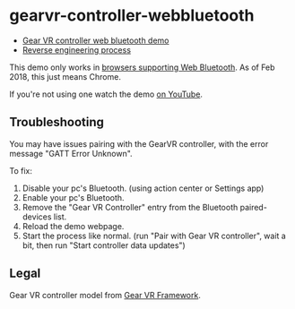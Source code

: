 # gearvr-controller-webbluetooth

- [Gear VR controller web bluetooth demo](https://jsyang.ca/gearvr-controller-webbluetooth/index.html)
- [Reverse engineering process](http://jsyang.ca/hacks/gear-vr-rev-eng/)

This demo only works in [browsers supporting Web Bluetooth](https://caniuse.com/#feat=web-bluetooth). As of Feb 2018, this just means Chrome. 

If you're not using one watch the demo [on YouTube](https://www.youtube.com/watch?v=QGb5cKL8kZ4).

## Troubleshooting

You may have issues pairing with the GearVR controller, with the error message "GATT Error Unknown".

To fix:
1) Disable your pc's Bluetooth. (using action center or Settings app)
2) Enable your pc's Bluetooth.
3) Remove the "Gear VR Controller" entry from the Bluetooth paired-devices list.
4) Reload the demo webpage.
5) Start the process like normal. (run "Pair with Gear VR controller", wait a bit, then run "Start controller data updates")

## Legal
Gear VR controller model from [Gear VR Framework](https://github.com/Samsung/GearVRf).
